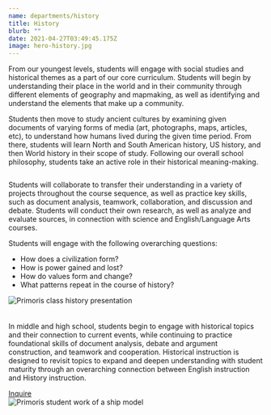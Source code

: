 ```yaml
---
name: departments/history
title: History
blurb: ""
date: 2021-04-27T03:49:45.175Z
image: hero-history.jpg
---
```

<p>From our youngest levels, students will engage with social studies and historical themes as a part of our core curriculum. Students will begin by understanding their place in the world and in their community through different elements of geography and mapmaking, as well as identifying and understand the elements that make up a community.</p>
<p>Students then move to study ancient cultures by examining given documents of varying forms of media (art, photographs, maps, articles, etc), to understand how humans lived during the given time period.  From there, students will learn North and South American history, US history, and then World history in their scope of study. Following our overall school philosophy, students take an active role in their historical meaning-making.</p>
<div class="row">
  <div class="column medium-6">
    <p>Students will collaborate to transfer their understanding in a variety of projects throughout the course sequence, as well as practice key skills, such as document analysis, teamwork, collaboration, and discussion and debate. Students will conduct their own research, as well as analyze and evaluate sources, in connection with science and English/Language Arts courses.</p>
    <p>Students will engage with the following overarching questions:</p>
    <ul class="bullets">
      <li>How does a civilization form?</li>
      <li>How is power gained and lost?</li>
      <li>How do values form and change?</li>
      <li>What patterns repeat in the course of history?</li>
    </ul>
  </div>
  <div class="column medium-6">
    <img src="/img/history-2.jpg" alt="Primoris class history presentation" />
  </div>
</div>
<div class="row" style="margin-top:20px">
  <div class="column medium-6 medium-push-6">
    <p>In middle and high school, students begin to engage with historical topics and their connection to current events, while continuing to practice foundational skills of document analysis, debate and argument construction, and teamwork and cooperation. Historical instruction is designed to revisit topics to expand and deepen understanding with student maturity through an overarching connection between English instruction and History instruction.</p>
    <a href="/contact" class="button secondary" style="margin-top:20px; margin-bottom:40px">Inquire</a>
  </div>
  <div class="column medium-6 medium-pull-6">
    <img src="/img/history-1.jpg" alt="Primoris student work of a ship model" />
  </div>
</div>